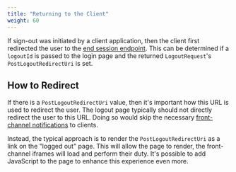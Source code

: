 ```yaml
---
title: "Returning to the Client"
weight: 60
---
```


If sign-out was initiated by a client application, then the client first redirected the user to the [end session endpoint](/identityserver/v7/reference/endpoints/end_session).
This can be determined if a `logoutId` is passed to the login page and the returned `LogoutRequest`'s `PostLogoutRedirectUri` is set.

## How to Redirect

If there is a `PostLogoutRedirectUri` value, then it's important how this URL is used to redirect the user.
The logout page typically should not directly redirect the user to this URL.
Doing so would skip the necessary [front-channel notifications](notification#front-channel-server-side-clients) to clients.

Instead, the typical approach is to render the `PostLogoutRedirectUri` as a link on the "logged out" page.
This will allow the page to render, the front-channel iframes will load and perform their duty. 
It's possible to add JavaScript to the page to enhance this experience even more.
